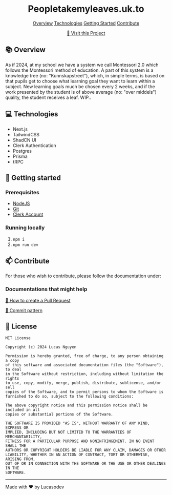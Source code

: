         
<h1 align="center" style="font-weight: bold;">Peopletakemyleaves.uk.to</h1>

<p align="center">
<a href="#overview">Overview</a>
<a href="#tech">Technologies</a>
<a href="#started">Getting Started</a>
<a href="#contribute">Contribute</a> 
</p>

<p align="center">
<a href="https://peopletakemyleafs.uk.to">📱 Visit this Project</a>
</p>

<h2 id="overview">📚 Overview</h2>

As if 2024, at my school we have a system we call Montessori 2.0 which follows the Montessori method of education. A part of this system is a knowledge tree (no: "Kunnskapstreet"), which, in simple terms, is based on that pupils get to choose what learning goal they want to learn within a subject. New learning goals much be chosen every 2 weeks, and if the work presented by the student is of above average (no: "over middels") quality, the student receives a leaf. WIP..

<h2 id="tech">💻 Technologies</h2>

- Next.js
- TailwindCSS
- ShadCN UI
- Clerk Authentication
- Postgres
- Prisma
- tRPC
  
<h2 id="started">🚀 Getting started</h2>
 
<h3>Prerequisites</h3>

- [NodeJS](https://nodejs.org/)
- [Git](https://git-scm.com/)
- [Clerk Account](https://clerk.com/docs)
  
<h3>Running locally</h3>

1. `npm i`
2. `npm run dev`

<h2 id="contribute">📫 Contribute</h2>

For those who wish to contribute, please follow the documentation under:

<h3>Documentations that might help</h3>

[📝 How to create a Pull Request](https://www.atlassian.com/git/tutorials/making-a-pull-request)

[💾 Commit pattern](https://gist.github.com/joshbuchea/6f47e86d2510bce28f8e7f42ae84c716)

<h2> 📝 License </h2>

```
MIT License

Copyright (c) 2024 Lucas Nguyen

Permission is hereby granted, free of charge, to any person obtaining a copy
of this software and associated documentation files (the "Software"), to deal
in the Software without restriction, including without limitation the rights
to use, copy, modify, merge, publish, distribute, sublicense, and/or sell
copies of the Software, and to permit persons to whom the Software is
furnished to do so, subject to the following conditions:

The above copyright notice and this permission notice shall be included in all
copies or substantial portions of the Software.

THE SOFTWARE IS PROVIDED "AS IS", WITHOUT WARRANTY OF ANY KIND, EXPRESS OR
IMPLIED, INCLUDING BUT NOT LIMITED TO THE WARRANTIES OF MERCHANTABILITY,
FITNESS FOR A PARTICULAR PURPOSE AND NONINFRINGEMENT. IN NO EVENT SHALL THE
AUTHORS OR COPYRIGHT HOLDERS BE LIABLE FOR ANY CLAIM, DAMAGES OR OTHER
LIABILITY, WHETHER IN AN ACTION OF CONTRACT, TORT OR OTHERWISE, ARISING FROM,
OUT OF OR IN CONNECTION WITH THE SOFTWARE OR THE USE OR OTHER DEALINGS IN THE
SOFTWARE.

```



<hr>

Made with ❤️ by Lucasodev